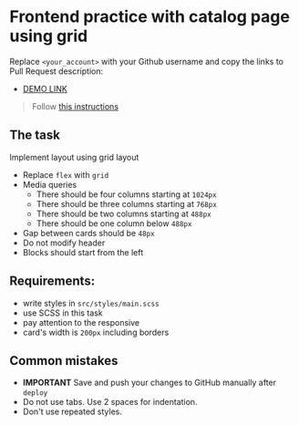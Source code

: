 # Frontend practice with catalog page using grid

Replace `<your_account>` with your Github username and copy the links to Pull Request description:

- [DEMO LINK](https://yuron-maker.github.io/layout_catalog_grid/)

> Follow [this instructions](https://github.com/mate-academy/layout_task-guideline#how-to-solve-the-layout-tasks-on-github)

## The task

Implement layout using grid layout

- Replace `flex` with `grid`
- Media queries
  - There should be four columns starting at `1024px`
  - There should be three columns starting at `768px`
  - There should be two columns starting at `488px`
  - There should be one column below `488px`
- Gap between cards should be `48px`
- Do not modify header
- Blocks should start from the left

## Requirements:

- write styles in `src/styles/main.scss`
- use SCSS in this task
- pay attention to the responsive
- card's width is `200px` including borders

## Common mistakes

- **IMPORTANT** Save and push your changes to GitHub manually after `deploy`
- Do not use tabs. Use 2 spaces for indentation.
- Don't use repeated styles.
